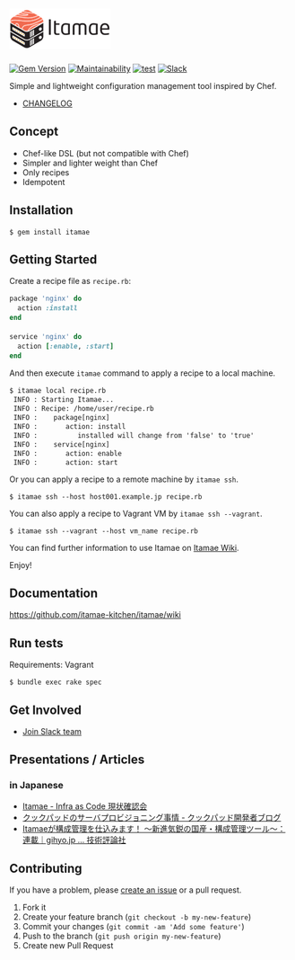 # [![](https://raw.githubusercontent.com/itamae-kitchen/itamae-logos/master/small/FA-Itamae-horizontal-01-180x72.png)](https://github.com/itamae-kitchen/itamae)

[![Gem Version](https://badge.fury.io/rb/itamae.svg)](http://badge.fury.io/rb/itamae) [![Maintainability](https://api.codeclimate.com/v1/badges/1de79e271cff2a43091f/maintainability)](https://codeclimate.com/github/itamae-kitchen/itamae/maintainability) [![test](https://github.com/itamae-kitchen/itamae/actions/workflows/test.yml/badge.svg)](https://github.com/itamae-kitchen/itamae/actions/workflows/test.yml) [![Slack](https://img.shields.io/badge/slack-join-blue.svg)](https://join.slack.com/t/itamae/shared_invite/enQtNTExNTI3ODM1NTY5LTM5MWJlZTgwODE0YTUwMThiNzZjN2I1MGNlZjE2NjlmNzg5NTNlOTliMDhkNDNmNTQ2ZTgwMzZjNjI5NDJiZGI)

Simple and lightweight configuration management tool inspired by Chef.

- [CHANGELOG](https://github.com/itamae-kitchen/itamae/blob/master/CHANGELOG.md)

## Concept

- Chef-like DSL (but not compatible with Chef)
- Simpler and lighter weight than Chef
- Only recipes
- Idempotent

## Installation

```
$ gem install itamae
```

## Getting Started

Create a recipe file as `recipe.rb`:

```ruby
package 'nginx' do
  action :install
end

service 'nginx' do
  action [:enable, :start]
end
```

And then execute `itamae` command to apply a recipe to a local machine.

```
$ itamae local recipe.rb
 INFO : Starting Itamae...
 INFO : Recipe: /home/user/recipe.rb
 INFO :    package[nginx]
 INFO :       action: install
 INFO :          installed will change from 'false' to 'true'
 INFO :    service[nginx]
 INFO :       action: enable
 INFO :       action: start
```

Or you can apply a recipe to a remote machine by `itamae ssh`.

```
$ itamae ssh --host host001.example.jp recipe.rb
```

You can also apply a recipe to Vagrant VM by `itamae ssh --vagrant`.

```
$ itamae ssh --vagrant --host vm_name recipe.rb
```

You can find further information to use Itamae on [Itamae Wiki](https://github.com/itamae-kitchen/itamae/wiki).

Enjoy!

## Documentation

https://github.com/itamae-kitchen/itamae/wiki

## Run tests

Requirements: Vagrant

```
$ bundle exec rake spec
```

## Get Involved

- [Join Slack team](https://itamae-slackin.herokuapp.com)

## Presentations / Articles

### in Japanese

- [Itamae - Infra as Code 現状確認会](https://speakerdeck.com/ryotarai/itamae-infra-as-code-xian-zhuang-que-ren-hui)
- [クックパッドのサーバプロビジョニング事情 - クックパッド開発者ブログ](http://techlife.cookpad.com/entry/2015/05/12/080000)
- [Itamaeが構成管理を仕込みます！ ～新進気鋭の国産・構成管理ツール～：連載｜gihyo.jp … 技術評論社](http://gihyo.jp/admin/serial/01/itamae)


## Contributing

If you have a problem, please [create an issue](https://github.com/itamae-kitchen/itamae/issues/new) or a pull request.

1. Fork it
2. Create your feature branch (`git checkout -b my-new-feature`)
3. Commit your changes (`git commit -am 'Add some feature'`)
4. Push to the branch (`git push origin my-new-feature`)
5. Create new Pull Request
